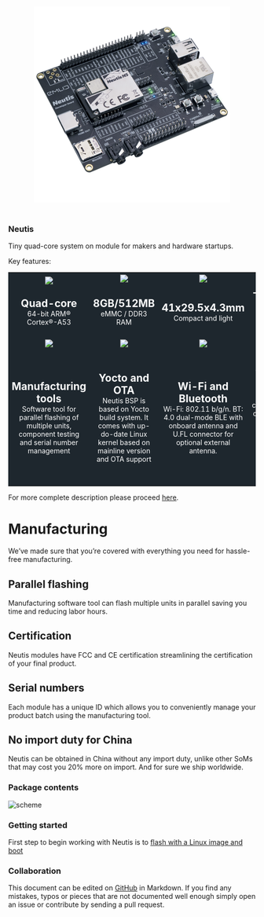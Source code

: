 <div style="text-align: center;"><img src="img/neutis.png" style="width: 400px;"></div><br>

### Neutis

Tiny quad-core system on module for makers and hardware startups.

Key features:

<table style="border: 0; color: white;">
<tbody style="background-color: #1e272e;">
<tr>

<td style="text-align: center;" >
  <img
    width="100"
    src="../../img/quadcore.svg"
    style="max-width: none;"
    align="middle"
  >
</td>

<td style="text-align: center;">
  <img
    width="100"
    src="../../img/ram.svg"
    style="max-width: none;"
  >
</td>

<td style="text-align: center;">
  <img
    width="100"
    src="../../img/dimensions.svg"
    style="max-width: none;"
  >
</td>

<td style="text-align: center;">
  <img
    width="100"
    src="../../img/temp.svg"
    style="max-width: none;"
  >
</td>
</tr>

<tr>

<td>
  <div style="text-align: center; font-size: 1.5em;"><b>Quad-core</b></div>
  <div style="text-align: center;"> 64-bit ARM® Cortex®-A53</div>
</td>

<td>
  <div style="text-align: center; font-size: 1.5em;"><b>8GB/512MB</b></div>
  <div style="text-align: center;">eMMC / DDR3 RAM</div>
</td>

<td>
  <div style="text-align: center; font-size: 1.5em;"><b>41x29.5x4.3mm</b></div>
  <div style="text-align: center;">Compact and light</div>
</td>

<td>
  <div style="text-align: center; font-size: 1.5em;"><b>-25...+85 °C</b></div>
  <div style="text-align: center;">Extended temperature range</div>
</tr>
<tr>

<td style="text-align: center;">
  <img
    width="100"
    src="../../img/mfg-tools.svg"
    style="max-width: none;"
  >
</td>

<td style="text-align: center;">
  <img
    width="100"
    src="../../img/firmware.svg"
    style="max-width: none;"
  >
</td>

<td style="text-align: center;">
  <img
    width="100"
    src="../../img/wireless.svg"
    style="max-width: none;"
  >
</td>

<td style="text-align: center;">
  <img
    width="100"
    src="../../img/cryptochip.svg"
    style="max-width: none;"
  >
</td>

</tr>
<tr>
<td>
  <div style="text-align: center; font-size: 1.5em;"><b>Manufacturing tools</b></div>
  <div style="text-align: center;">
    Software tool for parallel
    flashing of multiple units, component testing and serial number management</td>
 </div>

<td>
  <div style="text-align: center; font-size: 1.5em;"><b>Yocto and OTA</b></div>
  <div style="text-align: center;">
    Neutis BSP is based on Yocto build system. It comes with up-do-date Linux kernel based on mainline version and OTA support
  </div>

</td>
<td>
  <div style="text-align: center; font-size: 1.5em;"><b>Wi-Fi and Bluetooth</b></div>
  <div style="text-align: center;">
    Wi-Fi: 802.11 b/g/n.
    BT: 4.0 dual-mode BLE with onboard antenna and U.FL connector for optional external antenna.</td>
  </div>

<td>
  <div style="text-align: center; font-size: 1.5em;"><b>Secure element</b></div>
  <div style="text-align: center;">
    Tamper-resistant dedicated crypto chip for cryptographic keys and unique ID storage, hashing, random number generation and more
  </div>

</td>
</tr>
</tbody>
</table>

For more complete description please proceed [here](specs/features.md).

# Manufacturing

We’ve made sure that you’re covered with everything you need for hassle-free manufacturing.

## Parallel flashing

Manufacturing software tool can flash multiple units in parallel saving you time and reducing labor hours.

## Certification

Neutis modules have FCC and CE certification streamlining the certification of your final product.

## Serial numbers

Each module has a unique ID which allows you
to conveniently manage your product batch using the manufacturing tool.

## No import duty for China

Neutis can be obtained in China without any import duty, unlike other SoMs that may cost you 20% more on import. And for sure we ship worldwide.
### Package contents

![scheme](../../img/package_contents.png)</a>

### Getting started

First step to begin working with Neutis is to [flash with a Linux image and boot](intro/flash.md)

### Collaboration

This document can be edited on [GitHub](https://github.com/emlid/neutis-docs) in Markdown. If you find any mistakes, typos or  pieces that are not documented well enough simply open an issue or contribute by sending a pull request.
